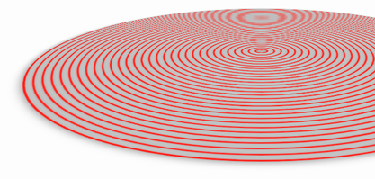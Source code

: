 <!DOCTYPE html>
<html lang="en">
<head>
  <meta charset="utf-8" />
  <meta name="viewport" content="width=device-width,initial-scale=1" />
  <title>Animated Circles</title>
  <style>
    *{
      margin: 0;
      padding: 0;
      box-sizing: border-box;
    }

    body {
      display: flex;
      justify-content: center;
      align-items: center;
      height: 100vh;
      background: #000;
      overflow:hidden;
      font-family: system-ui, -apple-system, "Segoe UI", Roboto, "Helvetica Neue", Arial;
    }

    .container {
      position: absolute;
      top: 20%;
      height: 90%;
      display: flex;
      justify-content: center;
      align-items: center;
      width: 100%;
      pointer-events: none; /* so clicks pass through if needed */
      transform-style: preserve-3d;
      perspective: 800px;
    }

    .circle {
      position: absolute;
      background: transparent;
      width: calc(var(--i) * 2.5vmin);
      aspect-ratio: 1;
      border-radius: 50%;
      border: 3px solid rgb(255, 20, 13);
      transform-style: preserve-3d;
      transform: rotateX(70deg) translateZ(50px);
      animation: animate 3s ease-in-out calc(var(--i) * 0.08s) infinite;
      box-shadow: 0 0 15px rgb(124,124,124), inset 0 0 15px rgb(124,124,124);
      left: 50%;
      top: 50%;
      translate: -50% -50%;
      mix-blend-mode: screen;
    }

    @keyframes animate {
      0%, 100% {
        transform: rotateX(70deg) translateZ(50px) translateY(0);
        filter: hue-rotate(0);
      }
      50% {
        transform: rotateX(70deg) translateZ(50px) translateY(-50vmin);
        filter: hue-rotate(360deg);
      }
    }

    /* optional: make the smallest circles more subtle */
    .circle[style*="--i:0"] { width: calc(0 * 2.5vmin); border-color:red; opacity: 0.09; }
  </style>
</head>
<body>
  <div class="container">
    <div class="circle" style="--i:0;"></div>
    <div class="circle" style="--i:1;"></div>
    <div class="circle" style="--i:2;"></div>
    <div class="circle" style="--i:3;"></div>
    <div class="circle" style="--i:4;"></div>
    <div class="circle" style="--i:5;"></div>
    <div class="circle" style="--i:6;"></div>
    <div class="circle" style="--i:7;"></div>
    <div class="circle" style="--i:8;"></div>
    <div class="circle" style="--i:9;"></div>
    <div class="circle" style="--i:10;"></div>
    <div class="circle" style="--i:11;"></div>
    <div class="circle" style="--i:12;"></div>
    <div class="circle" style="--i:13;"></div>
    <div class="circle" style="--i:14;"></div>
    <div class="circle" style="--i:15;"></div>
    <div class="circle" style="--i:16;"></div>
    <div class="circle" style="--i:17;"></div>
    <div class="circle" style="--i:18;"></div>
    <div class="circle" style="--i:19;"></div>
    <div class="circle" style="--i:20;"></div>
    <div class="circle" style="--i:21;"></div>
    <div class="circle" style="--i:22;"></div>
    <div class="circle" style="--i:23;"></div>
    <div class="circle" style="--i:24;"></div>
    <div class="circle" style="--i:25;"></div>
    <div class="circle" style="--i:26;"></div>
    <div class="circle" style="--i:27;"></div>
    <div class="circle" style="--i:28;"></div>
    <div class="circle" style="--i:29;"></div>
    <div class="circle" style="--i:30;"></div>
    <div class="circle" style="--i:31;"></div>
  </div>
</body>
</html>

